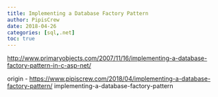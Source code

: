 ```yaml
---
title: Implementing a Database Factory Pattern
author: PipisCrew
date: 2018-04-26
categories: [sql,.net]
toc: true
---
```


http://www.primaryobjects.com/2007/11/16/implementing-a-database-factory-pattern-in-c-asp-net/

origin - https://www.pipiscrew.com/2018/04/implementing-a-database-factory-pattern/ implementing-a-database-factory-pattern